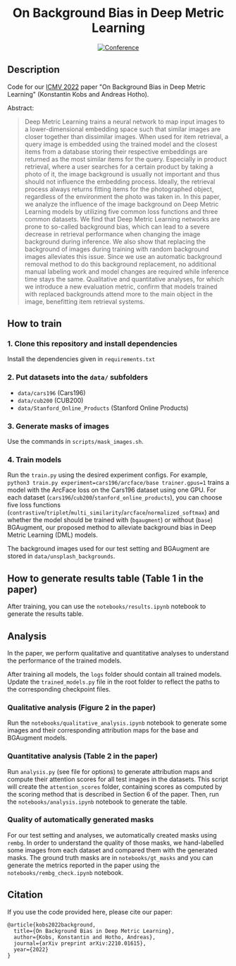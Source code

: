 <div align="center">

# On Background Bias in Deep Metric Learning

[![Conference](http://img.shields.io/badge/ICMV-2022-F77A4B.svg)](http://icmv.org/)

</div>

## Description

Code for our [ICMV 2022](http://icmv.org/) paper "On Background Bias in Deep Metric Learning" (Konstantin Kobs and Andreas Hotho).

Abstract:
>Deep Metric Learning trains a neural network to map input images to a lower-dimensional embedding space such that similar images are closer together than dissimilar images.
>When used for item retrieval, a query image is embedded using the trained model and the closest items from a database storing their respective embeddings are returned as the most similar items for the query.
>Especially in product retrieval, where a user searches for a certain product by taking a photo of it, the image background is usually not important and thus should not influence the embedding process.
>Ideally, the retrieval process always returns fitting items for the photographed object, regardless of the environment the photo was taken in.
>In this paper, we analyze the influence of the image background on Deep Metric Learning models by utilizing five common loss functions and three common datasets.
>We find that Deep Metric Learning networks are prone to so-called background bias, which can lead to a severe decrease in retrieval performance when changing the image background during inference.
>We also show that replacing the background of images during training with random background images alleviates this issue.
>Since we use an automatic background removal method to do this background replacement, no additional manual labeling work and model changes are required while inference time stays the same.
>Qualitative and quantitative analyses, for which we introduce a new evaluation metric, confirm that models trained with replaced backgrounds attend more to the main object in the image, benefitting item retrieval systems.


## How to train

### 1. Clone this repository and install dependencies
Install the dependencies given in `requirements.txt`

### 2. Put datasets into the `data/` subfolders
- `data/cars196` (Cars196)
- `data/cub200` (CUB200)
- `data/Stanford_Online_Products` (Stanford Online Products)

### 3. Generate masks of images
Use the commands in `scripts/mask_images.sh`.

### 4. Train models
Run the `train.py` using the desired experiment configs.
For example, `python3 train.py experiment=cars196/arcface/base trainer.gpus=1` trains a model with the ArcFace loss on the Cars196 dataset using one GPU.
For each dataset (`cars196`/`cub200`/`stanford_online_products`), you can choose five loss functions (`contrastive`/`triplet`/`multi_similarity`/`arcface`/`normalized_softmax`) and whether the model should be trained with (`bgaugment`) or without (`base`) BGAugment, our proposed method to alleviate background bias in Deep Metric Learning (DML) models.

The background images used for our test setting and BGAugment are stored in `data/unsplash_backgrounds`.

## How to generate results table (Table 1 in the paper)

After training, you can use the `notebooks/results.ipynb` notebook to generate the results table.

## Analysis

In the paper, we perform qualitative and quantitative analyses to understand the performance of the trained models.

After training all models, the `logs` folder should contain all trained models.
Update the `trained_models.py` file in the root folder to reflect the paths to the corresponding checkpoint files.

### Qualitative analysis (Figure 2 in the paper)
Run the `notebooks/qualitative_analysis.ipynb` notebook to generate some images and their corresponding attribution maps for the base and BGAugment models.

### Quantitative analysis (Table 2 in the paper)
Run `analysis.py` (see file for options) to generate attribution maps and compute their attention scores for all test images in the datasets.
This script will create the `attention_scores` folder, containing scores as computed by the scoring method that is described in Section 6 of the paper.
Then, run the `notebooks/analysis.ipynb` notebook to generate the table.

### Quality of automatically generated masks
For our test setting and analyses, we automatically created masks using `rembg`.
In order to understand the quality of those masks, we hand-labelled some images from each dataset and compared them with the generated masks.
The ground truth masks are in `notebooks/gt_masks` and you can generate the metrics reported in the paper using the `notebooks/rembg_check.ipynb` notebook.


## Citation
If you use the code provided here, please cite our paper:

```
@article{kobs2022background,
  title={On Background Bias in Deep Metric Learning},
  author={Kobs, Konstantin and Hotho, Andreas},
  journal={arXiv preprint arXiv:2210.01615},
  year={2022}
}
```
